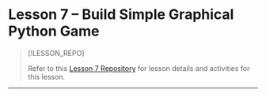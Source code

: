 # Lesson 7 – Build Simple Graphical Python Game   <!-- {docsify-ignore-all} -->

> [!LESSON_REPO]
>
> Refer to this <i class="fab fa-github"></i> [Lesson 7 Repository](https://github.com/BSMP-Coders/intermediate-continue-your-ai-journey/tree/main/lesson-3.1) for lesson details and activities for this lesson.


-----
